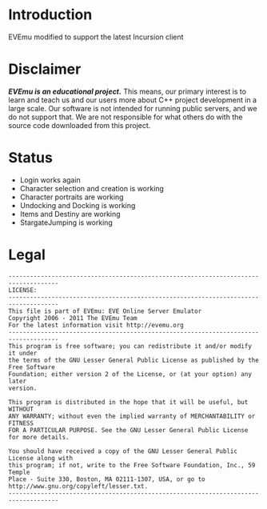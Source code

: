 # Introduction
EVEmu modified to support the latest Incursion client

# Disclaimer

***EVEmu is an educational project.*** 
 This means, our primary interest is to learn and teach us 
and our users more about C++ project development in a large 
scale. Our software is not intended for running public servers, 
and we do not support that. We are not responsible for what others 
do with the source code downloaded from this project. 

# Status
- Login works again
- Character selection and creation is working
- Character portraits are working
- Undocking and Docking is working
- Items and Destiny are working
- StargateJumping is working

# Legal
	------------------------------------------------------------------------------------
	LICENSE:
	------------------------------------------------------------------------------------
	This file is part of EVEmu: EVE Online Server Emulator
	Copyright 2006 - 2011 The EVEmu Team
	For the latest information visit http://evemu.org
	------------------------------------------------------------------------------------
	This program is free software; you can redistribute it and/or modify it under
	the terms of the GNU Lesser General Public License as published by the Free Software
	Foundation; either version 2 of the License, or (at your option) any later
	version.

	This program is distributed in the hope that it will be useful, but WITHOUT
	ANY WARRANTY; without even the implied warranty of MERCHANTABILITY or FITNESS
	FOR A PARTICULAR PURPOSE. See the GNU Lesser General Public License for more details.

	You should have received a copy of the GNU Lesser General Public License along with
	this program; if not, write to the Free Software Foundation, Inc., 59 Temple
	Place - Suite 330, Boston, MA 02111-1307, USA, or go to
	http://www.gnu.org/copyleft/lesser.txt.
	------------------------------------------------------------------------------------
	